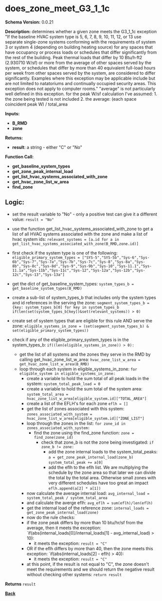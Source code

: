 # does_zone_meet_G3_1_1c

**Schema Version:** 0.0.21

**Description:** determines whether a given zone meets the G3_1_1c exception "If the baseline HVAC system type is 5, 6, 7, 8, 9, 10, 11, 12, or 13 use separate single-zone systems conforming with the requirements of system 3 or system 4 (depending on building heating source) for any spaces that have occupancy or process loads or schedules that differ significantly from the rest of the building. Peak thermal loads that differ by 10 Btu/h·ft2 (2.930710 W/sf) or more from the average of other spaces served by the system, or schedules that differ by more than 40 equivalent full-load hours per week from other spaces served by the system, are considered to differ significantly. Examples where this exception may be applicable include but are not limited to natatoriums and continually occupied security areas. This exception does not apply to computer rooms."
"average" is not particularly well defined in this exception. 
for the peak W/sf calculation I've assumed:
	1. the zone being tested is not included
 	2. the average: (each space coincident peak W) / total_area

**Inputs:** 
- **B_RMD**
- **zone**

**Returns:**  
- **result**: a string - either "C" or "No"
 
**Function Call:**
- **get_baseline_system_types**
- **get_zone_peak_internal_load**
- **get_list_hvac_systems_associated_with_zone**
- **get_hvac_zone_list_w_area**
- **find_zone**

## Logic:
- set the result variable to "No" - only a positive test can give it a different value: `result = "No"`
- use the function get_list_hvac_systems_associated_with_zone to get a list of all HVAC systems associated with the zone and make a list of hvac system ids:
`relevant_systems = [a.id for a in get_list_hvac_systems_associated_with_zone(B_RMD,zone.id)]`



- first check if the system type is one of the following:
`eligible_primary_system_types = ["SYS-5","SYS-5b","Sys-6","Sys-6b","Sys-7","Sys-7a","Sys-7b","Sys-7c","Sys-8","Sys-8a","Sys-8b","Sys-8c","Sys-8d","Sys-9","Sys-9b","Sys-10","Sys-11.1","Sys-11.1a","Sys-11b","Sys-11c","Sys-12","Sys-12a","Sys-12b","Sys-12c","Sys-13","Sys-13a"]`
- get the dict of get_baseline_system_types:
`system_types_b = get_baseline_system_types(B_RMD)`
- create a sub-list of system_types_b that includes only the system types and id references in the serving the zone:
`segment_system_types_b = {key: system_types_b[0] for key in system_types_b if(len(set(system_types_b[key])&set(relevant_systems)) > 0)`

- create set of system types that are eligible for this rule AND serve the zone:
`eligible_systems_in_zone = (set(segment_system_types_b) & set(eligible_primary_system_types))`
- check if any of the eligible_primary_system_types is in the system_types_b:
`if((len(eligible_systems_in_zone)) > 0):`
	- get the list of all systems and the zones they serve in the RMD by calling get_hvac_zone_list_w_area: `hvac_zone_list_w_area = get_hvac_zone_list_w_area(B_RMD)`
	- loop through each system in eligible_systems_in_zone: `for eligible_system in eligible_systems_in_zone:`
		- create a variable to hold the sum total of all peak loads in the system:
		`system_total_peak_load = 0`
		- create a variable to hold the sum total of the system area:
		`system_total_area = hvac_zone_list_w_area[eligible_system.id]["TOTAL_AREA"]`
		- create a list of the EFLH's for each zone `eflh = []`
		- get the list of zones associated with this system: `zones_associated_with_system = hvac_zone_list_w_area[eligible_system.id]["ZONE_LIST"]`
		- loop through the zones in the list: `for zone_id in zones_associated_with_system:`
			- find the zone using the find_zone function: `zone = find_zone(zone_id)`
				- check that zone_b is not the zone being investigated:
				`if zone_b != zone:`
					- add the zone internal loads to the system_total_peaks:
					`a = get_zone_peak_internal_load(zone_b)`
					`system_total_peak += a[0]`
					- add the eflh to the eflh list.  We are multiplying the schedule by the zone area so that later we can divide the total by the total area.  Otherwise small zones with very different schedules have too great an impact
					`eflh.append(a[2] * a[1])`
		- now calculate the average internal load: `avg_internal_load = system_total_peak / system_total_area`
		- and calculate the averge eflh: `avg_eflh = sum(eflh)/len(eflh)`
		- get the internal load of the reference zone: `internal_loads = get_zone_peak_internal_load(zone)`
		- now do the rule checks:
		- if the zone peak differs by more than 10 btu/hr/sf from the average, then it meets the exception:
		`if(abs(internal_loads[0]/internal_loads[1] - avg_internal_load) > 10):
			- it meets the exception: `result = "C"`
		- OR if the eflh differs by more than 40, then the zone meets this exception:
		`if(abs(internal_loads[2] - eflh) > 40):
			- it meets the exception: `result = "C"`
		- at this point, if the result is not equal to "C", the zone doesn't meet the requirements and we should return the negative result without checking other systems: `return result`


**Returns** `result`

**[Back](../_toc.md)**
